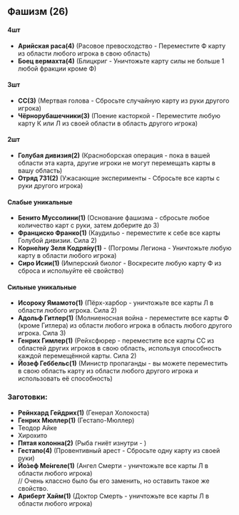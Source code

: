 ## Фашизм (26)

#### 4шт
- **Арийская раса(4)** (Расовое превосходство - Переместите Ф карту из области любого игрока в свою область)
- **Боец вермахта(4)** (Блицкриг - Уничтожьте карту силы не больше 1 любой фракции кроме Ф)

#### 3шт
- **СС(3)** (Мертвая голова - Сбросьте случайную карту из руки другого игрока)
- **Чёрнорубашечники(3)** (Поение касторкой - Переместите любую карту К или Л из своей области в область другого игрока)

#### 2шт
- **Голубая дивизия(2)** (Красноборская операция - пока в вашей области эта карта, другие игроки не могут перемещать карты в вашу область)
- **Отряд 731(2)** (Ужасающие эксперименты - Сбросьте все карты с руки другого игрока)

#### Слабые уникальные
- **Бенито Муссолини(1)** (Основание фашизма - сбросьте любое количество карт с руки, затем доберите до 3)
- **Франциско Франко(1)** (Каудильо - переместите к себе все карты Голубой дивизии. Сила 2)
- **Корне́лиу Зеля Кодря́ну(1)** - (Погромы Легиона - Уничтожьте любую карту в области любого игрока)
- **Сиро Исии(1)** (Имперский биолог - Воскресите любую карту Ф из сброса и испольуйте её свойство)

#### Сильные уникальные
- **Исороку Ямамото(1)** (Пёрх-харбор - уничтожьте все карты Л в области любого игрока. Сила 2)
- **Адольф Гитлер(1)** (Молниеносная война - переместите все карты Ф (кроме Гитлера) из области любого игрока в область любого другого игрока. Сила 3)
- **Генрих Гимлер(1)** (Рейхсфюрер - переместите все карты СС из областей других игроков в свою область, используя способность каждой перемещённой карты. Сила 2)
- **Йозеф Геббельс(1)** (Министр пропаганды - вы можете переместить в свою область карту из области любого другого игрока и использовать её способность)



### Заготовки:
- **Рейнхард Гейдрих(1)** (Генерал Холокоста)
- **Генрих Мюллер(1)** (Гестапо-Мюллер)
- Теодор Айке 
- Хирохито
- **Пятая колонна(2)** (Рыба гниёт изнутри - )
- **Гестапо(4)** (Провентивный арест - Сбросьте одну карту из своей руки)
- **Йо́зеф Ме́нгеле(1)** (Ангел Смерти - уничтожьте все карты Л в области любого игрока)    
// Очень классно было бы его заменить, но оставить такое же свойство.    
- **Ариберт Хайм(1)** (Доктор Смерть - уничтожьте все карты Л в области любого игрока)    